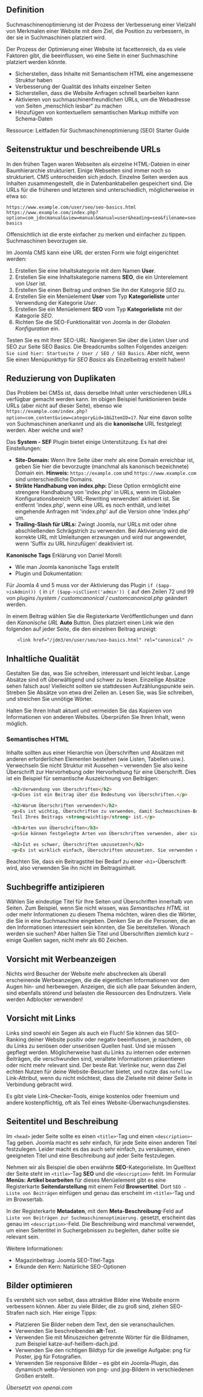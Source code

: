 <!-- Filename: jdocmanual?manual=user&heading=seo&filename=seo-basics.md / Display title: SEO-Grundlagen -->

## Definition

Suchmaschinenoptimierung ist der Prozess der Verbesserung einer Vielzahl von Merkmalen einer Website mit dem Ziel, die Position zu verbessern, in der sie in Suchmaschinen platziert wird.

Der Prozess der Optimierung einer Website ist facettenreich, da es viele Faktoren gibt, die beeinflussen, wo eine Seite in einer Suchmaschine platziert werden könnte.

- Sicherstellen, dass Inhalte mit Semantischem HTML eine angemessene Struktur haben
- Verbesserung der Qualität des Inhalts einzelner Seiten
- Sicherstellen, dass die Website Anfragen schnell bearbeiten kann
- Aktivieren von suchmaschinenfreundlichen URLs, um die Webadresse von Seiten „menschlich lesbar“ zu machen
- Hinzufügen von kontextuellem semantischen Markup mithilfe von Schema-Daten

Ressource: Leitfaden für Suchmaschinenoptimierung (SEO) Starter Guide

## Seitenstruktur und beschreibende URLs

In den frühen Tagen waren Webseiten als einzelne HTML-Dateien in einer Baumhierarchie strukturiert. Einige Webseiten sind immer noch so strukturiert. CMS unterscheiden sich jedoch. Einzelne Seiten werden aus Inhalten zusammengestellt, die in Datenbanktabellen gespeichert sind. Die URLs für die früheren und letzteren sind unterschiedlich, möglicherweise in etwa so:
```
https://www.example.com/user/seo/seo-basics.html
https://www.example.com/index.php?option=com_jdocmanual&view=manual&manual=user&heading=seo&filename=seo-basics
```
Offensichtlich ist die erste einfacher zu merken und einfacher zu tippen. Suchmaschinen bevorzugen sie.

Im Joomla CMS kann eine URL der ersten Form wie folgt eingerichtet werden:

1. Erstellen Sie eine Inhaltskategorie mit dem Namen **User**.
2. Erstellen Sie eine Inhaltskategorie namens **SEO**, die ein Unterelement von *User* ist.
3. Erstellen Sie einen Beitrag und ordnen Sie ihn der Kategorie *SEO* zu.
4. Erstellen Sie ein Menüelement **User** vom Typ **Kategorieliste** unter Verwendung der Kategorie *User*.
5. Erstellen Sie ein Menüelement **SEO** vom Typ **Kategorieliste** mit der Kategorie *SEO*.
6. Richten Sie die SEO-Funktionalität von Joomla in der *Globalen Konfiguration* ein.

Testen Sie es mit Ihrer SEO-URL: Navigieren Sie über die Listen User und SEO zur Seite SEO Basics. Die Breadcrumbs sollten Folgendes anzeigen: `Sie sind hier: Startseite / User / SEO / SEO Basics`. Aber nicht, wenn Sie einen Menüpunkttyp für *SEO Basics* als Einzelbeitrag erstellt haben!

## Reduzierung von Duplikaten

Das Problem bei CMSs ist, dass derselbe Inhalt unter verschiedenen URLs verfügbar gemacht werden kann. Im obigen Beispiel funktionieren beide URLs (aber nicht auf dieser Seite), ebenso wie `https://example.com/index.php?option=com_content&view=category&id=18&ItemID=17`. Nur eine davon sollte von Suchmaschinen anerkannt und als die **kanonische** URL festgelegt werden. Aber welche und wie?

Das **System - SEF** Plugin bietet einige Unterstützung. Es hat drei Einstellungen:

* **Site-Domain:** Wenn Ihre Seite über mehr als eine Domain erreichbar ist, geben Sie hier die bevorzugte (manchmal als kanonisch bezeichnete) Domain ein. **Hinweis:** `https://example.com` und `https://www.example.com` sind unterschiedliche Domains.
* **Strikte Handhabung von index.php:** Diese Option ermöglicht eine strengere Handhabung von 'index.php' in URLs, wenn im Globalen Konfigurationsbereich 'URL-Rewriting verwenden' aktiviert ist. Sie entfernt 'index.php', wenn eine URL es noch enthält, und leitet eingehende Anfragen mit 'index.php' auf die Version ohne 'index.php' um.
* **Trailing-Slash für URLs:** Zwingt Joomla, nur URLs mit oder ohne abschließenden Schrägstrich zu verwenden. Bei Aktivierung wird die korrekte URL mit Umleitungen erzwungen und wird nur angewendet, wenn 'Suffix zu URL hinzufügen' deaktiviert ist.

**Kanonische Tags** Erklärung von Daniel Morell:

* Wie man Joomla kanonische Tags erstellt
* Plugin und Dokumentation:

Für Joomla 4 und 5 muss vor der Aktivierung das Plugin `if ($app->isAdmin()) {` in `if ($app->isClient('admin')) {` auf den Zeilen 72 und 99 von *plugins /system / customcanonical / customcanonical.php* geändert werden.

In einem Beitrag wählen Sie die Registerkarte Veröffentlichungen und dann den *Kanonische URL* **Auto** Button. Dies platziert einen Link wie den folgenden auf jeder Seite, die den einzelnen Beitrag anzeigt:
```
	<link href="/jdm3/en/user/seo/seo-basics.html" rel="canonical" />
```

## Inhaltliche Qualität

Gestalten Sie das, was Sie schreiben, interessant und leicht lesbar. Lange Absätze sind oft überwältigend und schwer zu lesen. Einzeilige Absätze sehen falsch aus! Vielleicht sollten sie stattdessen Aufzählungspunkte sein. Streben Sie Absätze von etwa drei Zeilen an. Lesen Sie, was Sie schreiben, und streichen Sie unnötige Wörter.

Halten Sie Ihren Inhalt aktuell und vermeiden Sie das Kopieren von Informationen von anderen Websites. Überprüfen Sie Ihren Inhalt, wenn möglich.

### Semantisches HTML

Inhalte sollten aus einer Hierarchie von Überschriften und Absätzen mit anderen erforderlichen Elementen bestehen (wie Listen, Tabellen usw.). Verwechseln Sie nicht Struktur mit Aussehen – verwenden Sie also keine Überschrift zur Hervorhebung oder Hervorhebung für eine Überschrift. Dies ist ein Beispiel für semantische Auszeichnung von Beiträgen:

```html
  <h2>Verwendung von Überschriften</h2>
  <p>Dies ist ein Beitrag über die Bedeutung von Überschriften.</p>

  <h2>Warum Überschriften verwenden?</h2>
  <p>Es ist wichtig, Überschriften zu verwenden, damit Suchmaschinen-Bots erkennen können, welcher
  Teil Ihres Beitrags <strong>wichtig</strong> ist.</p>

  <h3>Arten von Überschriften</h3>
  <p>Sie können festgelegte Arten von Überschriften verwenden, aber sie sollten innerhalb Ihrer Seite geordnet und strukturiert sein. H1 wird der von Joomla eingefügte Seitentitel sein, wobei H2 für Unterüberschriften der Seite verwendet wird. Alle Überschriften innerhalb Ihrer Unterüberschriften sollten entsprechend mit H3, H4 und H5 fortgeführt werden.</p>

  <h2>Ist es schwer, Überschriften umzusetzen?</h2>
  <p>Es ist wirklich einfach, Überschriften umzusetzen. Sie verwenden einfach den passenden HTML-Code.</p>
```

Beachten Sie, dass ein Beitragstitel bei Bedarf zu einer `<h1>`-Überschrift wird, also verwenden Sie ihn nicht im Beitragsinhalt.

## Suchbegriffe antizipieren

Wählen Sie eindeutige Titel für Ihre Seiten und Überschriften innerhalb von Seiten. Zum Beispiel, wenn Sie nicht wissen, was *Semantisches HTML* ist oder mehr Informationen zu diesem Thema möchten, wären dies die Wörter, die Sie in eine Suchmaschine eingeben. Denken Sie an die Personen, die an den Informationen interessiert sein könnten, die Sie bereitstellen. Wonach werden sie suchen? Aber halten Sie Titel und Überschriften ziemlich kurz – einige Quellen sagen, nicht mehr als 60 Zeichen.

## Vorsicht mit Werbeanzeigen

Nichts wird Besucher der Website mehr abschrecken als überall erscheinende Werbeanzeigen, die die eigentlichen Informationen vor den Augen hin- und herbewegen. Anzeigen, die sich alle paar Sekunden ändern, sind ebenfalls störend und belasten die Ressourcen des Endnutzers. Viele werden Adblocker verwenden!

## Vorsicht mit Links

Links sind sowohl ein Segen als auch ein Fluch! Sie können das SEO-Ranking deiner Website positiv oder negativ beeinflussen, je nachdem, ob du Links zu seriösen oder unseriösen Quellen hast. Und sie müssen gepflegt werden. Möglicherweise hast du Links zu internen oder externen Beiträgen, die verschwunden sind, veraltete Informationen präsentieren oder nicht mehr relevant sind. Der beste Rat: Verlinke nur, wenn das Ziel echten Nutzen für deine Website-Besucher bietet, und nutze das `nofollow` Link-Attribut, wenn du nicht möchtest, dass die Zielseite mit deiner Seite in Verbindung gebracht wird.

Es gibt viele Link-Checker-Tools, einige kostenlos oder freemium und andere kostenpflichtig, oft als Teil eines Website-Überwachungsdienstes.  

## Seitentitel und Beschreibung

Im `<head>` jeder Seite sollte es einen `<title>`-Tag und einen `<description>`-Tag geben. Joomla macht es sehr einfach, für jede Seite einen anderen Titel festzulegen. Leider macht es das auch sehr einfach, zu versäumen, einen geeigneten Titel und eine Beschreibung auf jeder Seite festzulegen.

Nehmen wir als Beispiel die oben erwähnte **SEO**-Kategorieliste. Im Quelltext der Seite steht im `<title>`-Tag **SEO** und die `<description>` fehlt. Im Formular **Menüs: Artikel bearbeiten** für dieses Menüelement gibt es eine Registerkarte **Seitendarstellung** mit einem Feld **Browsertitel**. Dort `SEO - Liste von Beiträgen` einfügen und genau das erscheint im `<title>`-Tag und im Browsertab.

In der Registerkarte **Metadaten**, mit dem **Meta-Beschreibung**-Feld auf `Liste von Beiträgen zur Suchmaschinenoptimierung.` gesetzt, erscheint das genau im `<description>`-Feld. Die Beschreibung wird manchmal verwendet, um einen Seitentitel in Suchergebnissen zu begleiten, daher sollte sie relevant sein.

Weitere Informationen:
* Magazinbeitrag: Joomla SEO-Titel-Tags
* Erkunde den Kern: Natürliche SEO-Optionen

## Bilder optimieren

Es versteht sich von selbst, dass attraktive Bilder eine Website enorm verbessern können. Aber zu viele Bilder, die zu groß sind, ziehen SEO-Strafen nach sich. Hier einige Tipps:

* Platzieren Sie Bilder neben dem Text, den sie veranschaulichen.
* Verwenden Sie beschreibenden **alt**-Text.
* Verwenden Sie mit Minuszeichen getrennte Wörter für die Bildnamen, zum Beispiel katze-auf-heißem-dach.jpd.
* Verwenden Sie den richtigen Bildtyp für die jeweilige Aufgabe: png für Poster, jpg für Fotografien.
* Verwenden Sie responsive Bilder – es gibt ein Joomla-Plugin, das dynamisch webp-Versionen von png- und jpg-Bildern in verschiedenen Größen erstellt.

*Übersetzt von openai.com*

